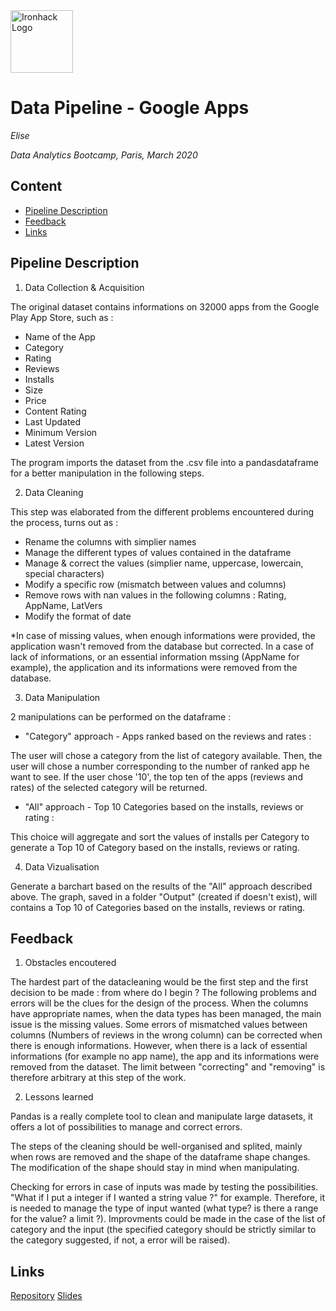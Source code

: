<img src="https://bit.ly/2VnXWr2" alt="Ironhack Logo" width="100"/>

# Data Pipeline - Google Apps 
*Elise*

*Data Analytics Bootcamp, Paris, March 2020*

## Content
- [Pipeline Description](#pipeline-description)
- [Feedback](#feedback)
- [Links](#Links)

## Pipeline Description

1. Data Collection & Acquisition

The original dataset contains informations on 32000 apps from the Google Play App Store, such as : 
  - Name of the App
  - Category
  - Rating
  - Reviews
  - Installs
  - Size
  - Price
  - Content Rating
  - Last Updated
  - Minimum Version
  - Latest Version

The program imports the dataset from the .csv file into a pandasdataframe for a better manipulation in the following steps. 

2. Data Cleaning

This step was elaborated from the different problems encountered during the process, turns out as : 
  - Rename the columns with simplier names
  - Manage the different types of values contained in the dataframe
  - Manage & correct the values 
        (simplier name, uppercase, lowercain, special characters) 
  - Modify a specific row (mismatch between values and columns)
  - Remove rows with nan values in the following columns : Rating, AppName, LatVers
  - Modify the format of date

*In case of missing values, when enough informations were provided, the application wasn't removed from the database but corrected. In a case of lack of informations, or an essential information mssing (AppName for example), the application and its informations were removed from the database.

3. Data Manipulation

2 manipulations can be performed on the dataframe : 

- "Category" approach - Apps ranked based on the reviews and rates :

The user will chose a category from the list of category available. Then, the user will chose a number corresponding to the number of ranked app he want to see. If the user chose '10', the top ten of the apps (reviews and rates) of the selected category will be returned. 
      
      
 - "All" approach - Top 10 Categories based on the installs, reviews or rating :
 
This choice will aggregate and sort the values of installs per Category to generate a Top 10 of Category based on the installs, reviews or rating. 
      
4. Data Vizualisation

Generate a barchart based on the results of the "All" approach described above. The graph, saved in a folder "Output" (created if doesn't exist), will contains a Top 10 of Categories based on the installs, reviews or rating. 

## Feedback
1. Obstacles encoutered

The hardest part of the datacleaning would be the first step and the first decision to be made : from where do I begin ? The following problems and errors will be the clues for the design of the process. When the columns have appropriate names, when the data types has been managed, the main issue is the missing values. Some errors of mismatched values between columns (Numbers of reviews in the wrong column) can be corrected when there is enough informations. However, when there is a lack of essential informations (for example no app name), the app and its informations were removed from the dataset. The limit between "correcting" and "removing" is therefore arbitrary at this step of the work.  

2. Lessons learned

Pandas is a really complete tool to clean and manipulate large datasets, it offers a lot of possibilities to manage and correct errors. 

The steps of the cleaning should be well-organised and splited, mainly when rows are removed and the shape of the dataframe shape changes. The modification of the shape should stay in mind when manipulating. 

Checking for errors in case of inputs was made by testing the possibilities. "What if I put a integer if I wanted a string value ?" for example. Therefore, it is needed to manage the type of input wanted (what type? is there a range for the value? a limit ?). Improvments could be made in the case of the list of category and the input (the specified category should be strictly similar to the category suggested, if not, a error will be raised). 


## Links

[Repository](https://github.com/esilesvn/Pipeline_Project)
[Slides]()


